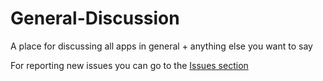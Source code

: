 # General-Discussion
A place for discussing all apps in general + anything else you want to say

For reporting new issues you can go to the [Issues section](https://github.com/SimpleMobileTools/General-Discussion/issues)

